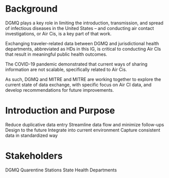 # Background

DGMQ plays a key role in limiting the introduction, transmission, and spread of infectious diseases in the United States – and conducting air contact investigations, or Air Cis, is a key part of that work. 

Exchanging traveler-related data between DGMQ and jurisdictional health departments, abbreviated as HDs in this IG, is critical to conducting Air CIs that result in meaningful public health outcomes.

The COVID-19 pandemic demonstrated that current ways of sharing information are not scalable, specifically related to Air Cis. 

As such, DGMQ and MITRE and MITRE are working together to explore the current state of data exchange, with specific focus on Air CI data, and develop recommendations for future improvements. 

# Introduction and Purpose
Reduce duplicative data entry
Streamline data flow and minimize follow-ups
Design to the future
Integrate into current environment
Capture consistent data in standardized way


# Stakeholders
DGMQ
Quarentine Stations
State Health Departments

